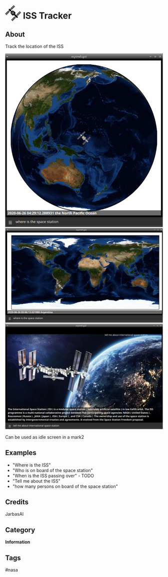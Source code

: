 # <img src='./iss2.png' width='50' height='50' style='vertical-align:bottom'/> ISS Tracker


## About

Track the location of the ISS
  
![](./gui.png)
![](./gui2.png)
![](./gui3.png)

Can be used as idle screen in a mark2

## Examples
* "Where is the ISS"
* "Who is on board of the space station"
* "When is the ISS passing over" - TODO
* "Tell me about the ISS"
* "how many persons on board of the space station"

## Credits
JarbasAl

## Category
**Information**

## Tags
#nasa
